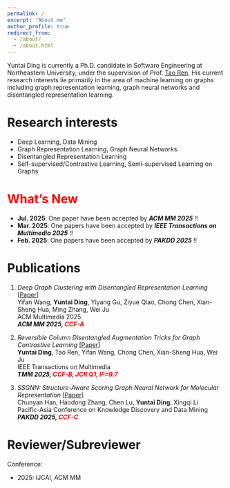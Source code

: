 ```yaml
---
permalink: /
excerpt: "About me"
author_profile: true
redirect_from: 
  - /about/
  - /about.html
---
```


Yuntai Ding is currently a Ph.D. candidate in Software Engineering at Northeastern University, under the supervision of Prof. [Tao Ren](http://faculty.neu.edu.cn/rentao/zh_CN/zdylm/391833/list/index.htm). His current research interests lie primarily in the area of machine learning on graphs including graph representation learning, graph neural networks and disentangled representation learning.

Research interests
======
* Deep Learning, Data Mining
* Graph Representation Learning, Graph Neural Networks
* Disentangled Representation Learning
* Self-supervised/Contrastive Learning, Semi-supervised Learning on Graphs

<span style="color:red">What’s New</span>
=====
* **Jul. 2025**: One paper have been accepted by ***ACM MM 2025*** !!
* **Mar. 2025**: One papers have been accepted by ***IEEE Transactions on Multimedia 2025*** !!
* **Feb. 2025**: One papers have been accepted by ***PAKDD 2025*** !!

Publications
=====

1. *Deep Graph Clustering with Disentangled Representation Learning* [[Paper]()] <br>
Yifan Wang, **Yuntai Ding**, Yiyang Gu, Ziyue Qiao, Chong Chen, Xian-Sheng Hua, Ming Zhang, Wei Ju <br>
ACM Multimedia 2025 <br>
***ACM MM 2025, <span style="color:red">CCF-A</span>***
   
2.  *Reversible Column Disentangled Augmentation Tricks for Graph Contrastive Learning* [[Paper]()] <br>
**Yuntai Ding**, Tao Ren, Yifan Wang, Chong Chen, Xian-Sheng Hua, Wei Ju <br>
IEEE Transactions on Multimedia <br>
***TMM 2025, <span style="color:red">CCF-B, JCR Q1, IF=9.7</span>***

3.  *SSGNN: Structure-Aware Scoring Graph Neural Network for Molecular Representation* [[Paper](https://link.springer.com/chapter/10.1007/978-981-96-8298-0_6)] <br>
Chunyan Han, Haodong Zhang, Chen Lu, **Yuntai Ding**, Xingqi Li <br>
Pacific-Asia Conference on Knowledge Discovery and Data Mining <br>
***PAKDD 2025, <span style="color:red">CCF-C</span>***

Reviewer/Subreviewer
=====
Conference:
* 2025: IJCAI, ACM MM
